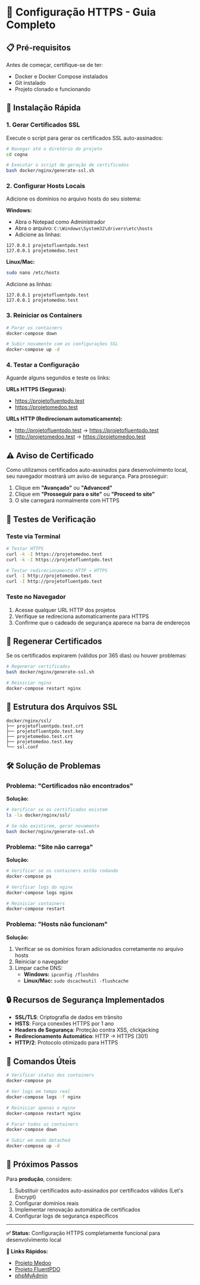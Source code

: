 # 🔐 Configuração HTTPS - Guia Completo

## 📋 Pré-requisitos

Antes de começar, certifique-se de ter:
- Docker e Docker Compose instalados
- Git instalado
- Projeto clonado e funcionando

## 🚀 Instalação Rápida

### 1. **Gerar Certificados SSL**

Execute o script para gerar os certificados SSL auto-assinados:

```bash
# Navegar até o diretório do projeto
cd cogna

# Executar o script de geração de certificados
bash docker/nginx/generate-ssl.sh
```

### 2. **Configurar Hosts Locais**

Adicione os domínios no arquivo hosts do seu sistema:

**Windows:**
- Abra o Notepad como Administrador
- Abra o arquivo: `C:\Windows\System32\drivers\etc\hosts`
- Adicione as linhas:
```
127.0.0.1 projetofluentpdo.test
127.0.0.1 projetomedoo.test
```

**Linux/Mac:**
```bash
sudo nano /etc/hosts
```
Adicione as linhas:
```
127.0.0.1 projetofluentpdo.test
127.0.0.1 projetomedoo.test
```

### 3. **Reiniciar os Containers**

```bash
# Parar os containers
docker-compose down

# Subir novamente com as configurações SSL
docker-compose up -d
```

### 4. **Testar a Configuração**

Aguarde alguns segundos e teste os links:

**URLs HTTPS (Seguras):**
- https://projetofluentpdo.test
- https://projetomedoo.test

**URLs HTTP (Redirecionam automaticamente):**
- http://projetofluentpdo.test → https://projetofluentpdo.test
- http://projetomedoo.test → https://projetomedoo.test

## ⚠️ Aviso de Certificado

Como utilizamos certificados auto-assinados para desenvolvimento local, seu navegador mostrará um aviso de segurança. Para prosseguir:

1. Clique em **"Avançado"** ou **"Advanced"**
2. Clique em **"Prosseguir para o site"** ou **"Proceed to site"**
3. O site carregará normalmente com HTTPS

## 🔧 Testes de Verificação

### Teste via Terminal

```bash
# Testar HTTPS
curl -k -I https://projetomedoo.test
curl -k -I https://projetofluentpdo.test

# Testar redirecionamento HTTP → HTTPS
curl -I http://projetomedoo.test
curl -I http://projetofluentpdo.test
```

### Teste no Navegador

1. Acesse qualquer URL HTTP dos projetos
2. Verifique se redireciona automaticamente para HTTPS
3. Confirme que o cadeado de segurança aparece na barra de endereços

## 🔄 Regenerar Certificados

Se os certificados expirarem (válidos por 365 dias) ou houver problemas:

```bash
# Regenerar certificados
bash docker/nginx/generate-ssl.sh

# Reiniciar nginx
docker-compose restart nginx
```

## 📂 Estrutura dos Arquivos SSL

```
docker/nginx/ssl/
├── projetofluentpdo.test.crt
├── projetofluentpdo.test.key
├── projetomedoo.test.crt
├── projetomedoo.test.key
└── ssl.conf
```

## 🛠️ Solução de Problemas

### Problema: "Certificados não encontrados"

**Solução:**
```bash
# Verificar se os certificados existem
ls -la docker/nginx/ssl/

# Se não existirem, gerar novamente
bash docker/nginx/generate-ssl.sh
```

### Problema: "Site não carrega"

**Solução:**
```bash
# Verificar se os containers estão rodando
docker-compose ps

# Verificar logs do nginx
docker-compose logs nginx

# Reiniciar containers
docker-compose restart
```

### Problema: "Hosts não funcionam"

**Solução:**
1. Verificar se os domínios foram adicionados corretamente no arquivo hosts
2. Reiniciar o navegador
3. Limpar cache DNS:
   - **Windows:** `ipconfig /flushdns`
   - **Linux/Mac:** `sudo dscacheutil -flushcache`

## 🔒 Recursos de Segurança Implementados

- **SSL/TLS**: Criptografia de dados em trânsito
- **HSTS**: Força conexões HTTPS por 1 ano
- **Headers de Segurança**: Proteção contra XSS, clickjacking
- **Redirecionamento Automático**: HTTP → HTTPS (301)
- **HTTP/2**: Protocolo otimizado para HTTPS

## 📝 Comandos Úteis

```bash
# Verificar status dos containers
docker-compose ps

# Ver logs em tempo real
docker-compose logs -f nginx

# Reiniciar apenas o nginx
docker-compose restart nginx

# Parar todos os containers
docker-compose down

# Subir em modo detached
docker-compose up -d
```

## 🎯 Próximos Passos

Para **produção**, considere:
1. Substituir certificados auto-assinados por certificados válidos (Let's Encrypt)
2. Configurar domínios reais
3. Implementar renovação automática de certificados
4. Configurar logs de segurança específicos

---

**✅ Status:** Configuração HTTPS completamente funcional para desenvolvimento local

**🔗 Links Rápidos:**
- [Projeto Medoo](https://projetomedoo.test)
- [Projeto FluentPDO](https://projetofluentpdo.test)
- [phpMyAdmin](http://localhost:8080) 